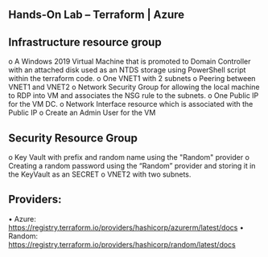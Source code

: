 ## Hands-On Lab – Terraform | Azure

## Infrastructure resource group
o	A Windows 2019 Virtual Machine that is promoted to Domain Controller with an attached disk used as an NTDS storage using PowerShell script within the terraform code.
o	One VNET1 with 2 subnets 
o	Peering between VNET1 and VNET2
o	Network Security Group for allowing the local machine to RDP into VM and associates the NSG rule to the subnets.
o	One Public IP for the VM DC.
o	Network Interface resource which is associated with the Public IP
o	Create an Admin User for the VM 

## Security Resource Group
o	Key Vault with prefix and random name using the "Random" provider
o	Creating a random password using the “Random” provider and storing it in the KeyVault as an SECRET
o	VNET2 with two subnets.

## Providers:
•	Azure: https://registry.terraform.io/providers/hashicorp/azurerm/latest/docs
•	Random: https://registry.terraform.io/providers/hashicorp/random/latest/docs   
